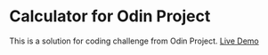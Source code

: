 # Calculator for Odin Project
This is a solution for coding challenge from Odin Project.
[Live Demo](https://browsero.github.io/calculator/)
